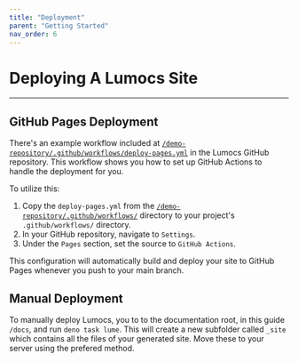 ```yaml
---
title: "Deployment"
parent: "Getting Started"
nav_order: 6
---
```


# Deploying A Lumocs Site

---

## GitHub Pages Deployment

There's an example workflow included at
[`/demo-repository/.github/workflows/deploy-pages.yml`](https://github.com/hexagon/lumocs/blob/main/demo-repository/.github/workflows/deploy-pages.yml)
in the Lumocs GitHub repository. This workflow shows you how to set up GitHub
Actions to handle the deployment for you.

To utilize this:

1. Copy the `deploy-pages.yml` from the
   [`/demo-repository/.github/workflows/`](https://github.com/hexagon/lumocs/tree/main/demo-repository/.github/workflows)
   directory to your project's `.github/workflows/` directory.
2. In your GitHub repository, navigate to `Settings`.
3. Under the `Pages` section, set the source to `GitHub Actions`.

This configuration will automatically build and deploy your site to GitHub Pages
whenever you push to your main branch.

## Manual Deployment

To manually deploy Lumocs, you to to the documentation root, in this guide
`/docs`, and run `deno task lume`. This will create a new subfolder called
`_site` which contains all the files of your generated site. Move these to your
server using the prefered method.
